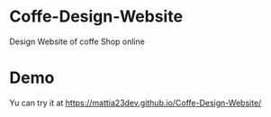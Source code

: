 # Coffe-Design-Website
 Design Website of coffe Shop online
 
 # Demo
 Yu can try it at https://mattia23dev.github.io/Coffe-Design-Website/
